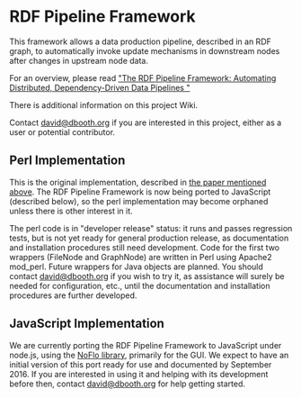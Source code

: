 # RDF Pipeline Framework

This framework allows a data production pipeline, described in an RDF graph, to automatically invoke update mechanisms in downstream nodes after changes in upstream node data.

For an overview, please read <a href="http://dbooth.org/2013/dils/pipeline/">"The RDF Pipeline Framework: Automating Distributed, Dependency-Driven Data Pipelines "</a>

There is additional information on this project Wiki.

Contact david@dbooth.org if you are interested in this project, either as a user or potential contributor. 

## Perl Implementation
This is the original implementation, described in 
<a href="http://dbooth.org/2013/dils/pipeline/">the paper mentioned above</a>.
The RDF Pipeline Framework is now being ported to JavaScript (described
below), so the perl implementation may become orphaned unless there is
other interest in it.

The perl code is in "developer release" status: it runs and passes regression tests, but is not yet ready for general production release, as documentation and installation procedures still need development. Code for the first two wrappers (FileNode and GraphNode) are written in Perl using Apache2 mod_perl. Future wrappers for Java objects are planned. You should contact david@dbooth.org if you wish to try it, as assistance will surely be needed for configuration, etc., until the documentation and installation procedures are further developed.

## JavaScript Implementation
We are currently porting the RDF Pipeline Framework to JavaScript under
node.js, using the <a href="http://noflojs.org/">NoFlo library</a>,
primarily for the GUI.  We expect to have an initial version of
this port ready for use and documented by September 2016.  If you
are interested in using it and helping with its development before
then, contact david@dbooth.org for help getting started.


